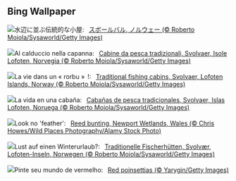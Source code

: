 ## Bing Wallpaper
![](https://www.bing.com/th?id=OHR.LofotenRorbu_JA-JP0645776855_UHD.jpg&w=1000)水辺に並ぶ伝統的な小屋:&nbsp;&ensp;[スボールバル, ノルウェー (© Roberto Moiola/Sysaworld/Getty Images)](https://www.bing.com/th?id=OHR.LofotenRorbu_JA-JP0645776855_UHD.jpg)
<br><br/>
![](https://www.bing.com/th?id=OHR.LofotenRorbu_IT-IT7817886766_UHD.jpg&w=1000)Al calduccio nella capanna:&nbsp;&ensp;[Cabine da pesca tradizionali, Svolvaer, Isole Lofoten, Norvegia (© Roberto Moiola/Sysaworld/Getty Images)](https://www.bing.com/th?id=OHR.LofotenRorbu_IT-IT7817886766_UHD.jpg)
<br><br/>
![](https://www.bing.com/th?id=OHR.LofotenRorbu_FR-FR0517651581_UHD.jpg&w=1000)La vie dans un « rorbu »  !:&nbsp;&ensp;[Traditional fishing cabins, Svolvaer, Lofoten Islands, Norway (© Roberto Moiola/Sysaworld/Getty Images)](https://www.bing.com/th?id=OHR.LofotenRorbu_FR-FR0517651581_UHD.jpg)
<br><br/>
![](https://www.bing.com/th?id=OHR.LofotenRorbu_ES-ES5389345078_UHD.jpg&w=1000)La vida en una cabaña:&nbsp;&ensp;[Cabañas de pesca tradicionales, Svolvaer, Islas Lofoten, Noruega (© Roberto Moiola/Sysaworld/Getty Images)](https://www.bing.com/th?id=OHR.LofotenRorbu_ES-ES5389345078_UHD.jpg)
<br><br/>
![](https://www.bing.com/th?id=OHR.ReedBuntingWales_EN-GB4401223220_UHD.jpg&w=1000)Look no 'feather':&nbsp;&ensp;[Reed bunting, Newport Wetlands, Wales (© Chris Howes/Wild Places Photography/Alamy Stock Photo)](https://www.bing.com/th?id=OHR.ReedBuntingWales_EN-GB4401223220_UHD.jpg)
<br><br/>
![](https://www.bing.com/th?id=OHR.LofotenRorbu_DE-DE8900976536_UHD.jpg&w=1000)Lust auf einen Winterurlaub?:&nbsp;&ensp;[Traditionelle Fischerhütten, Svolvær, Lofoten-Inseln, Norwegen (© Roberto Moiola/Sysaworld/Getty Images)](https://www.bing.com/th?id=OHR.LofotenRorbu_DE-DE8900976536_UHD.jpg)
<br><br/>
![](https://www.bing.com/th?id=OHR.Poinsettia_PT-BR0931559837_UHD.jpg&w=1000)Pinte seu mundo de vermelho:&nbsp;&ensp;[Red poinsettias (© Yarygin/Getty Images)](https://www.bing.com/th?id=OHR.Poinsettia_PT-BR0931559837_UHD.jpg)
<br><br/>
